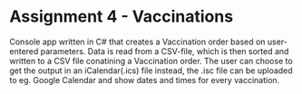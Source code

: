 # Assignment 4 - Vaccinations
Console app written in C# that creates a Vaccination order based on user-entered parameters. Data is read from a CSV-file, which is then sorted and written to a CSV file conatining a Vaccination order. The user can choose to get the output in an iCalendar(.ics) file instead, the .isc file can be uploaded to eg. Google Calendar and show dates and times for every vaccination.

